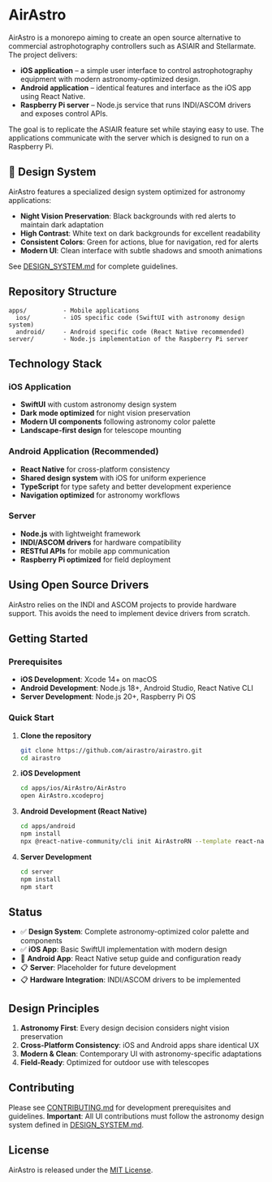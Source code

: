 # AirAstro

AirAstro is a monorepo aiming to create an open source alternative to commercial astrophotography controllers such as ASIAIR and Stellarmate. The project delivers:

- **iOS application** – a simple user interface to control astrophotography equipment with modern astronomy-optimized design.
- **Android application** – identical features and interface as the iOS app using React Native.
- **Raspberry Pi server** – Node.js service that runs INDI/ASCOM drivers and
  exposes control APIs.

The goal is to replicate the ASIAIR feature set while staying easy to use. The applications communicate with the server which is designed to run on a Raspberry Pi.

## 🌌 Design System

AirAstro features a specialized design system optimized for astronomy applications:

- **Night Vision Preservation**: Black backgrounds with red alerts to maintain dark adaptation
- **High Contrast**: White text on dark backgrounds for excellent readability
- **Consistent Colors**: Green for actions, blue for navigation, red for alerts
- **Modern UI**: Clean interface with subtle shadows and smooth animations

See [DESIGN_SYSTEM.md](DESIGN_SYSTEM.md) for complete guidelines.

## Repository Structure

```
apps/          - Mobile applications
  ios/         - iOS specific code (SwiftUI with astronomy design system)
  android/     - Android specific code (React Native recommended)
server/        - Node.js implementation of the Raspberry Pi server
```

## Technology Stack

### iOS Application

- **SwiftUI** with custom astronomy design system
- **Dark mode optimized** for night vision preservation
- **Modern UI components** following astronomy color palette
- **Landscape-first design** for telescope mounting

### Android Application (Recommended)

- **React Native** for cross-platform consistency
- **Shared design system** with iOS for uniform experience
- **TypeScript** for type safety and better development experience
- **Navigation optimized** for astronomy workflows

### Server

- **Node.js** with lightweight framework
- **INDI/ASCOM drivers** for hardware compatibility
- **RESTful APIs** for mobile app communication
- **Raspberry Pi optimized** for field deployment

## Using Open Source Drivers

AirAstro relies on the INDI and ASCOM projects to provide hardware support. This avoids the need to implement device drivers from scratch.

## Getting Started

### Prerequisites

- **iOS Development**: Xcode 14+ on macOS
- **Android Development**: Node.js 18+, Android Studio, React Native CLI
- **Server Development**: Node.js 20+, Raspberry Pi OS

### Quick Start

1. **Clone the repository**

   ```bash
   git clone https://github.com/airastro/airastro.git
   cd airastro
   ```

2. **iOS Development**

   ```bash
   cd apps/ios/AirAstro/AirAstro
   open AirAstro.xcodeproj
   ```

3. **Android Development (React Native)**

   ```bash
   cd apps/android
   npm install
   npx @react-native-community/cli init AirAstroRN --template react-native-template-typescript
   ```

4. **Server Development**
   ```bash
   cd server
   npm install
   npm start
   ```

## Status

- ✅ **Design System**: Complete astronomy-optimized color palette and components
- ✅ **iOS App**: Basic SwiftUI implementation with modern design
- 🚧 **Android App**: React Native setup guide and configuration ready
- 📋 **Server**: Placeholder for future development
- 📋 **Hardware Integration**: INDI/ASCOM drivers to be implemented

## Design Principles

1. **Astronomy First**: Every design decision considers night vision preservation
2. **Cross-Platform Consistency**: iOS and Android apps share identical UX
3. **Modern & Clean**: Contemporary UI with astronomy-specific adaptations
4. **Field-Ready**: Optimized for outdoor use with telescopes

## Contributing

Please see [CONTRIBUTING.md](CONTRIBUTING.md) for development prerequisites and guidelines. **Important**: All UI contributions must follow the astronomy design system defined in [DESIGN_SYSTEM.md](DESIGN_SYSTEM.md).

## License

AirAstro is released under the [MIT License](LICENSE).
